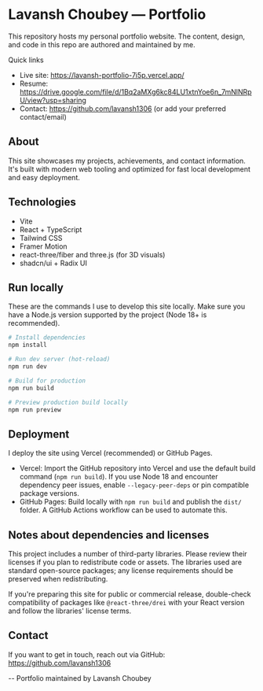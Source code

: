
# Lavansh Choubey — Portfolio

This repository hosts my personal portfolio website. The content, design, and code in this repo are authored and maintained by me.

Quick links
- Live site: https://lavansh-portfolio-7i5p.vercel.app/
- Resume: https://drive.google.com/file/d/1Bq2aMXg6kc84LU1xtnYoe6n_7mNlNRpU/view?usp=sharing
- Contact: https://github.com/lavansh1306 (or add your preferred contact/email)

About
-----
This site showcases my projects, achievements, and contact information. It's built with modern web tooling and optimized for fast local development and easy deployment.

Technologies
------------
- Vite
- React + TypeScript
- Tailwind CSS
- Framer Motion
- react-three/fiber and three.js (for 3D visuals)
- shadcn/ui + Radix UI

Run locally
-----------
These are the commands I use to develop this site locally. Make sure you have a Node.js version supported by the project (Node 18+ is recommended).

```sh
# Install dependencies
npm install

# Run dev server (hot-reload)
npm run dev

# Build for production
npm run build

# Preview production build locally
npm run preview
```

Deployment
----------
I deploy the site using Vercel (recommended) or GitHub Pages.

- Vercel: Import the GitHub repository into Vercel and use the default build command (`npm run build`). If you use Node 18 and encounter dependency peer issues, enable `--legacy-peer-deps` or pin compatible package versions.
- GitHub Pages: Build locally with `npm run build` and publish the `dist/` folder. A GitHub Actions workflow can be used to automate this.

Notes about dependencies and licenses
-----------------------------------
This project includes a number of third-party libraries. Please review their licenses if you plan to redistribute code or assets. The libraries used are standard open-source packages; any license requirements should be preserved when redistributing.

If you're preparing this site for public or commercial release, double-check compatibility of packages like `@react-three/drei` with your React version and follow the libraries' license terms.

Contact
-------
If you want to get in touch, reach out via GitHub: https://github.com/lavansh1306

--
Portfolio maintained by Lavansh Choubey

